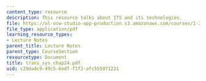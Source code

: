 ```yaml
---
content_type: resource
description: This resource talks about ITS and its technologies.
file: https://ol-ocw-studio-app-production.s3.amazonaws.com/courses/1-221j-transportation-systems-fall-2004/c29da4c949c56edff1f2afc555971221_trans_sys_chap24.pdf
file_type: application/pdf
learning_resource_types:
- Lecture Notes
parent_title: Lecture Notes
parent_type: CourseSection
resourcetype: Document
title: trans_sys_chap24.pdf
uid: c29da4c9-49c5-6edf-f1f2-afc555971221
---
```

